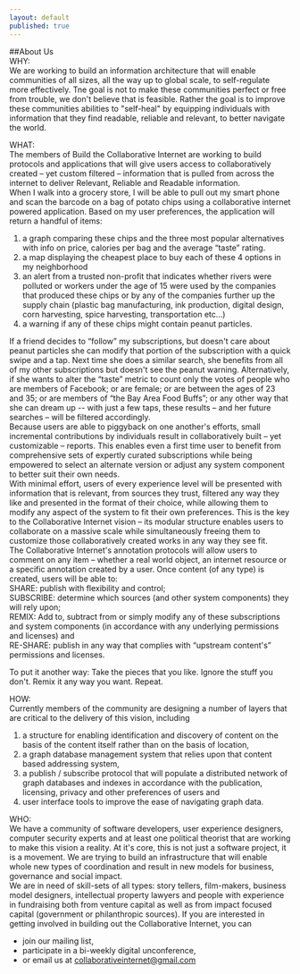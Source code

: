 ```yaml
---
layout: default
published: true
---  
```

##About Us  
WHY:  
We are working to build an information architecture that will enable communities of all sizes, all the way up to global scale, to self-regulate more effectively.  Tne goal is not to make these communities perfect or free from trouble, we don't believe that is feasible.  Rather the goal is to improve these communities abilities to "self-heal" by equipping individuals with information that they find readable, reliable and relevant, to better navigate the world.  

WHAT:  
The members of Build the Collaborative Internet are working to build protocols and applications that will give users access to collaboratively created – yet custom filtered – information that is pulled from across the internet to deliver Relevant, Reliable and Readable information.  
When I walk into a grocery store, I will be able to pull out my smart phone and scan the barcode on a bag of potato chips using a collaborative internet powered application. Based on my user preferences, the application will return a handful of items:  
1) a graph comparing these chips and the three most popular alternatives with info on price, calories per bag and the average “taste” rating.  
2) a map displaying the cheapest place to buy each of these 4 options in my neighborhood  
3) an alert from a trusted non-profit that indicates whether rivers were polluted or workers under the age of 15 were used by the companies that produced these chips or by any of the companies further up the supply chain (plastic bag manufacturing, ink production, digital design, corn harvesting, spice harvesting, transportation etc...) 
4) a warning if any of these chips might contain peanut particles.  
  
If a friend decides to “follow” my subscriptions, but doesn't care about peanut particles she can modify that portion of the subscription with a quick swipe and a tap. Next time she does a similar search, she benefits from all of my other subscriptions but doesn't see the peanut warning. Alternatively, if she wants to alter the “taste” metric to count only the votes of people who are members of Facebook; or are female; or are between the ages of 23 and 35; or are members of “the Bay Area Food Buffs”; or any other way that she can dream up -- with just a few taps, these results – and her future searches – will be filtered accordingly.  
Because users are able to piggyback on one another's efforts, small incremental contributions by individuals result in collaboratively built – yet customizable – reports. This enables even a first time user to benefit from comprehensive sets of expertly curated subscriptions while being empowered to select an alternate version or adjust any system component to better suit their own needs.  
With minimal effort, users of every experience level will be presented with information that is relevant, from sources they trust, filtered any way they like and presented in the format of their choice, while allowing them to modify any aspect of the system to fit their own preferences. This is the key to the Collaborative Internet vision – its modular structure enables users to collaborate on a massive scale while simultaneously freeing them to customize those collaboratively created works in any way they see fit.  
The Collaborative Internet's annotation protocols will allow users to comment on any item – whether a real world object, an internet resource or a specific annotation created by a user. Once content (of any type) is created, users will be able to:  
SHARE: publish with flexibility and control;  
SUBSCRIBE: determine which sources (and other system components) they will rely upon;  
REMIX: Add to, subtract from or simply modify any of these subscriptions and system components (in accordance with any underlying permissions and licenses) and  
RE-SHARE: publish in any way that complies with “upstream content's” permissions and licenses.  
  
To put it another way: Take the pieces that you like. Ignore the stuff you don't. Remix it any way you want. Repeat.  

HOW:  
Currently members of the community are designing a number of layers that are critical to the delivery of this vision, including   
1) a structure for enabling identification and discovery of content on the basis of the content itself rather than on the basis of   location,  
2) a graph database management system that relies upon that content based addressing system,   
3) a publish / subscribe protocol that will populate a distributed network of graph databases and indexes in accordance with the publication, licensing, privacy and other preferences of users and  
4) user interface tools to improve the ease of navigating graph data.  
    
WHO:    
We have a community of software developers, user experience designers, computer security experts and at least one political theorist that are working to make this vision a reality.  At it's core, this is not just a software project, it is a movement.  We are trying to build an infrastructure that will enable whole new types of coordination and result in new models for business, governance and social impact.   
We are in need of skill-sets of all types: story tellers, film-makers, business model designers, intellectual property lawyers and people with experience in fundraising both from venture capital as well as from impact focused capital (government or philanthropic sources).  If you are interested in getting involved in building out the Collaborative Internet, you can  
- join our mailing list,   
- participate in a bi-weekly digital unconference,  
- or email us at collaborativeinternet@gmail.com  
